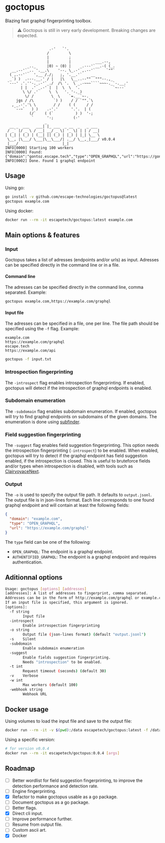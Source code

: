 # goctopus

Blazing fast graphql fingerprinting toolbox.

> ⚠️ Goctopus is still in very early development. Breaking changes are expected.

`````TEXT

                    .-'   `'.
                   /         \
                   |         ;
                   |         |           ___.--,
          _.._     |0) ~ (0) |    _.---'`__.-( (_.
   __.--'`_.. '.__.\    '--. \_.-' ,.--'`     `""`
  ( ,.--'`   ',__ /./;   ;, '.__.'`    __
  _`) )  .---.__.' / |   |\   \__..--""  """--.,_
 `---' .'.''-._.-'`_./  /\ '.  \ _.-~~~````~~~-._`-.__.'
       | |  .' _.-' |  |  \  \  '.               `~---`
        \ \/ .'     \  \   '. '-._)
         \/ /        \  \    `=.__`~-.
     jgs / /\         `) )    / / `"".`\
   , _.-'.'\ \        / /    ( (     / /
    `--~`   ) )    .-'.'      '.'.  | (
           (/`    ( (`          ) )  '-;
            `      '-;         (-'
                  _
  __ _  ___   ___| |_ ___  _ __  _   _ ___
 / _` |/ _ \ / __| __/ _ \| '_ \| | | / __|
| (_| | (_) | (__| || (_) | |_) | |_| \__ \
 \__, |\___/ \___|\__\___/| .__/ \__,_|___/ v0.0.4
 |___/                    |_|
INFO[0000] Starting 100 workers
INFO[0000] Found: {"domain":"gontoz.escape.tech","type":"OPEN_GRAPHQL","url":"https://gontoz.escape.tech"}
INFO[0002] Done. Found 1 graphql endpoint
`````

## Usage

Using go:

```BASH
go install -v github.com/escape-technologies/goctopus@latest
goctopus example.com
```

Using docker:

```BASH
docker run --rm -it escapetech/goctopus:latest example.com
```

## Main options & features

### Input

Goctopus takes a list of adresses (endpoints and/or urls) as input.
Adresses can be specified directly in the command line or in a file.

#### Command line

The adresses can be specified directly in the command line, comma separated.
Example:

```BASH
goctopus example.com,https://example.com/graphql
```

#### Input file

The adresses can be specified in a file, one per line.
The file path should be specified using the `-f` flag.
Example:

```TEXT
example.com
https://example.com/graphql
escape.tech
https://example.com/api
```

```BASH
goctopus -f input.txt
```

### Introspection fingerprinting

The `-introspect` flag enables introspection fingerprinting.
If enabled, goctopus will detect if the introspection of graphql endpoints is enabled.

### Subdomain enumeration

The `-subdomain` flag enables subdomain enumeration.
If enabled, goctopus will try to find graphql endpoints on subdomains of the given domains.
The enumeration is done using [subfinder](https://github.com/projectdiscovery/subfinder).

### Field suggestion fingerprinting

The `-suggest` flag enables field suggestion fingerprinting.
This option needs the introspection fingerprinting (`-introspect`) to be enabled.
When enabled, goctopus will try to detect if the graphql endpoint has field suggestion enabled, if the introspection is closed.
This is useful to bruteforce fields and/or types when introspection is disabled, with tools such as [ClairvoyaceNext](https://github.com/Escape-Technologies/ClairvoyanceNext).

### Output

The `-o` is used to specify the output file path. It defaults to `output.jsonl`.  
The output file is in json-lines format.
Each line corresponds to one found graphql endpoint and will contain at least the following fields:

```JSON
{
  "domain": "example.com",
  "type": "OPEN_GRAPHQL",
  "url": "https://example.com/graphql"
}
```

The `type` field can be one of the following:

- `OPEN_GRAPHQL`: The endpoint is a graphql endpoint.
- `AUTHENTIFIED_GRAPHQL`: The endpoint is a graphql endpoint and requires authentication.

## Aditionnal options

```BASH
Usage: goctopus [options] [addresses]
[addresses]: A list of addresses to fingerprint, comma separated.
Addresses can be in the form of http://example.com/graphql or example.com.
If an input file is specified, this argument is ignored.
[options]:
  -f string
    	Input file
  -introspect
    	Enable introspection fingerprinting
  -o string
    	Output file (json-lines format) (default "output.jsonl")
  -s	Silent
  -subdomain
    	Enable subdomain enumeration
  -suggest
    	Enable fields suggestion fingerprinting.
    	Needs "introspection" to be enabled.
  -t int
    	Request timeout (seconds) (default 30)
  -v	Verbose
  -w int
    	Max workers (default 100)
  -webhook string
    	Webhook URL
```

## Docker usage

Using volumes to load the input file and save to the output file:

```BASH
docker run --rm -it -v $(pwd):/data escapetech/goctopus:latest -f /data/input.txt -o /data/output.jsonl
```

Using a specific version:

```BASH
# for version v0.0.4
docker run --rm -it escapetech/goctopus:0.0.4 [args]
```

## Roadmap

- [ ] Better wordlist for field suggestion fingerprinting, to improve the detection performance and detection rate.
- [ ] Engine fingerprinting.
- [x] Refactor to make goctopus usable as a go package.
- [ ] Document goctopus as a go package.
- [ ] Better flags.
- [x] Direct cli input.
- [ ] Improve performance further.
- [ ] Resume from output file.
- [ ] Custom ascii art.
- [x] Docker
